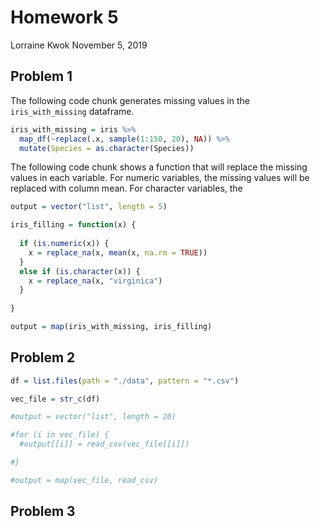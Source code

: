 Homework 5
================
Lorraine Kwok
November 5, 2019

## Problem 1

The following code chunk generates missing values in the
`iris_with_missing` dataframe.

``` r
iris_with_missing = iris %>% 
  map_df(~replace(.x, sample(1:150, 20), NA)) %>%
  mutate(Species = as.character(Species))
```

The following code chunk shows a function that will replace the missing
values in each variable. For numeric variables, the missing values will
be replaced with column mean. For character variables, the

``` r
output = vector("list", length = 5)

iris_filling = function(x) {
  
  if (is.numeric(x)) {
    x = replace_na(x, mean(x, na.rm = TRUE))
  }
  else if (is.character(x)) {
    x = replace_na(x, "virginica")
  }
  
}

output = map(iris_with_missing, iris_filling)
```

## Problem 2

``` r
df = list.files(path = "./data", pattern = "*.csv")

vec_file = str_c(df)
```

``` r
#output = vector("list", length = 20)

#for (i in vec_file) {
  #output[[i]] = read_csv(vec_file[[i]])

#}

#output = map(vec_file, read_csv)
```

## Problem 3
